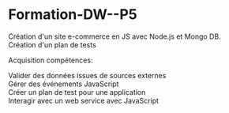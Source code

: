 # Formation-DW--P5
Création d'un site e-commerce en JS avec Node.js et Mongo DB.</br> 
Création d'un plan de tests</br>

Acquisition compétences:</br>

Valider des données issues de sources externes </br>
Gérer des événements JavaScript </br>
Créer un plan de test pour une application </br>
Interagir avec un web service avec JavaScript</br>
